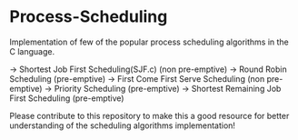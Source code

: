 # Process-Scheduling
Implementation of few of the popular process scheduling algorithms in the C language.

-> Shortest Job First Scheduling(SJF.c) (non pre-emptive)
-> Round Robin Scheduling (pre-emptive)
-> First Come First Serve Scheduling (non pre-emptive)
-> Priority Scheduling (pre-emptive)
-> Shortest Remaining Job First Scheduling (pre-emptive)


Please contribute to this repository to make this a good resource for better understanding of the scheduling algorithms implementation!
